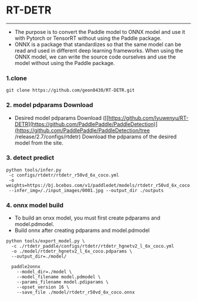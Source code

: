 # RT-DETR
------
- The purpose is to convert the Paddle model to ONNX model and use it with Pytorch or TensorRT without using the Paddle package.
- ONNX is a package that standardizes so that the same model can be read and used in different deep learning frameworks. When using the ONNX model, we can write the source code ourselves and use the model without using the Paddle package.


### 1.clone 
```
git clone https://github.com/geon0430/RT-DETR.git
```

### 2. model pdparams Download
- Desired model pdparams Download ([[https://github.com/lyuwenyu/RT-DETR](https://github.com/PaddlePaddle/PaddleDetection)](https://github.com/PaddlePaddle/PaddleDetection/tree /release/2.7/configs/rtdetr) Download the pdparams of the desired model from the site.

### 3. detect predict
```
python tools/infer.py
 -c configs/rtdetr/rtdetr_r50vd_6x_coco.yml
 -o weights=https://bj.bcebos.com/v1/paddledet/models/rtdetr_r50vd_6x_coco.pdparams
 --infer_img=/./input_images/0001.jpg --output_dir ./outputs
```

### 4. onnx model build
- To build an onxx model, you must first create pdparams and model.pdmodel.
- Build onnx after creating pdparams and model.pdmodel
```
python tools/export_model.py \
  -c ./rtdetr_paddle/configs/rtdetr/rtdetr_hgnetv2_l_6x_coco.yml
  -o ./model/rtdetr_hgnetv2_l_6x_coco.pdparams \
  --output_dir=./model/

  paddle2onnx
    --model_dir=./model \
    --model_filename model.pdmodel \
    --params_filename model.pdiparams \
    --opset_version 16 \
    --save_file ./model/rtdetr_r50vd_6x_coco.onnx
```
